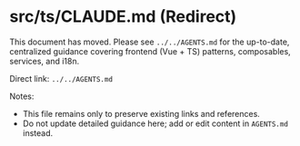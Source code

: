 <!--
  This file is intentionally minimal.
  The full, centralized guidance for agents now lives in AGENTS.md at the repo root.
-->

# src/ts/CLAUDE.md (Redirect)

This document has moved. Please see `../../AGENTS.md` for the up-to-date, centralized guidance covering frontend (Vue + TS) patterns, composables, services, and i18n.

Direct link: `../../AGENTS.md`

Notes:
- This file remains only to preserve existing links and references.
- Do not update detailed guidance here; add or edit content in `AGENTS.md` instead.

